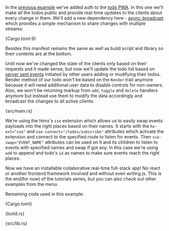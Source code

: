 In the [previous example](https://prest.blog/todo-pwa-auth) we've added auth to the [todo PWA](https://prest.blog/todo-pwa). In this one we'll make all the todos public and provide real-time updates to the clients about every change in them. We'll add a new dependency here - [async-broadcast](https://docs.rs/async-broadcast/latest/async_broadcast/) which provides a simple mechanism to share changes with multiple streams:

{Cargo.toml:9}

Besides this manifest remains the same as well as build script and library so their contents are at the bottom.

Until now we've changed the state of the clients only based on their requests and it made sense, but now we'll update the todo list based on [server sent events](https://en.wikipedia.org/wiki/Server-sent_events) initiated by other users adding or modifying their todos. Render method of our todo won't be based on the `Render` trait anymore because it will need additional user data to disable controls for non-owners. Also, we won't be returning markup from `add`, `toggle` and `delete` handlers anymore but instead use them to modify the data accordingly and broadcast the changes to all active clients:

{src/main.rs}

We're using the htmx's `sse` extension which allows us to easily swap events payloads into the right places based on their names. It starts with the `hx-ext="sse"` and `sse-connect="/todos/subscribe"` attributes which activate the extension and connect to the specified route to listen for events. Then `sse-swap="EVENT_NAME"` attributes can be used on it and its children to listen to events with specified names and swap if got any. In this case we're using `add` to append and todo's `id` as names to make sure events reach the right places.

Now we have an installable collaborative real-time full-stack app! No react or another frontend framework involved and without even writing js. This is the end(for now) of the tutorials series, but you can also check out other examples from the menu.

Remaining code used in this example:

{Cargo.toml}

{build.rs}

{src/lib.rs}